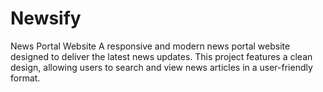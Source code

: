 # Newsify
News Portal Website A responsive and modern news portal website designed to deliver the latest news updates. This project features a clean design, allowing users to search and view news articles in a user-friendly format.
